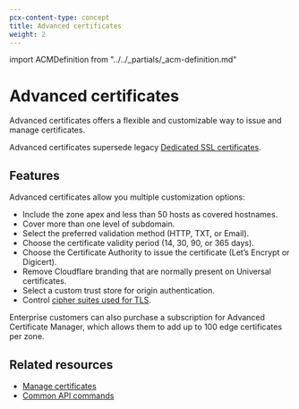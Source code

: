 ```yaml
---
pcx-content-type: concept
title: Advanced certificates
weight: 2
---
```


import ACMDefinition from "../../\_partials/\_acm-definition.md"

# Advanced certificates

Advanced certificates offers a flexible and customizable way to issue and manage certificates.

<ACMDefinition/>

<Aside type="note" header="Note">

Advanced certificates supersede legacy [Dedicated SSL certificates](https://support.cloudflare.com/hc/articles/228009108).

</Aside>

## Features

Advanced certificates allow you multiple customization options:

*   Include the zone apex and less than 50 hosts as covered hostnames.
*   Cover more than one level of subdomain.
*   Select the preferred validation method (HTTP, TXT, or Email).
*   Choose the certificate validity period (14, 30, 90, or 365 days).
*   Choose the Certificate Authority to issue the certificate (Let’s Encrypt or Digicert).
*   Remove Cloudflare branding that are normally present on Universal certificates.
*   Select a custom trust store for origin authentication.
*   Control [cipher suites used for TLS](/ssl/ssl-tls/cipher-suites/#disable-cipher-suites).

<Aside type="note">

Enterprise customers can also purchase a subscription for Advanced Certificate Manager, which allows them to add up to 100 edge certificates per zone.

</Aside>

## Related resources

*   [Manage certificates](/ssl/manage-certificates/)
*   [Common API commands](/ssl/api-commands/)
